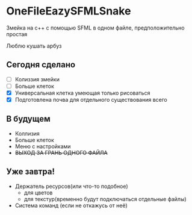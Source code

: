 # OneFileEazySFMLSnake
Змейка на с++ с помощью SFML в одном файле, предположительно простая

Люблю кушать арбуз

## Сегодня сделано
- [ ] Колиззия змейки
- [ ] Больше клеток
- [x] Универсальная клетка умеющая только рисоваться
- [x] Подготовлена почва для отдельного существования всего

## В будущем
- Коллизия
- Больше клеток
- Меню с настройками
- ~~ВЫХОД ЗА ГРАНЬ ОДНОГО ФАЙЛА~~

## Уже завтра!
- Держатель ресурсов(или что-то подобное)
    - для цветов
    - для текстур(временно будут подключаться отдельные файлы)
- Система команд (если не откажусь от неё)

